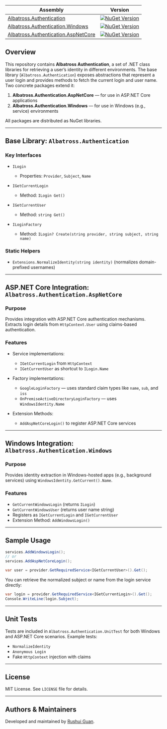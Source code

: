 |Assembly| Version                                                               |
|-|-----------------------------------------------------------------------|
|[Albatross.Authentication](./Albatross.Authentication/) |[![NuGet Version](https://img.shields.io/nuget/v/Albatross.Authentication)](https://www.nuget.org/packages/Albatross.Authentication)|
|[Albatross.Authentication.Windows](./Albatross.Authentication.Windows/) |[![NuGet Version](https://img.shields.io/nuget/v/Albatross.Authentication.Windows)](https://www.nuget.org/packages/Albatross.Authentication.Windows)|
|[Albatross.Authentication.AspNetCore](./Albatross.Authentication.AspNetCore/) |[![NuGet Version](https://img.shields.io/nuget/v/Albatross.Authentication.AspNetCore)](https://www.nuget.org/packages/Albatross.Authentication.AspNetCore)|

## Overview

This repository contains **Albatross Authentication**, a set of .NET class libraries for retrieving a user’s identity in different environments. The base library (`Albatross.Authentication`) exposes abstractions that represent a user login and provides methods to fetch the current login and user name. Two concrete packages extend it:

1. **Albatross.Authentication.AspNetCore** — for use in ASP.NET Core applications
2. **Albatross.Authentication.Windows** — for use in Windows (e.g., service) environments

All packages are distributed as NuGet libraries.

---

## Base Library: `Albatross.Authentication`

### Key Interfaces

- `ILogin`

	- Properties: `Provider`, `Subject`, `Name`

- `IGetCurrentLogin`

	- Method: `ILogin Get()`

- `IGetCurrentUser`

	- Method: `string Get()`

- `ILoginFactory`

	- Method: `ILogin? Create(string provider, string subject, string name)`

### Static Helpers

- `Extensions.NormalizeIdentity(string identity)` (normalizes domain-prefixed usernames)

---

## ASP.NET Core Integration: `Albatross.Authentication.AspNetCore`

### Purpose

Provides integration with ASP.NET Core authentication mechanisms. Extracts login details from `HttpContext.User` using claims-based authentication.

### Features

- Service implementations:

	- `IGetCurrentLogin` from `HttpContext`
	- `IGetCurrentUser` as shortcut to `ILogin.Name`

- Factory implementations:

	- `GoogleLoginFactory` — uses standard claim types like `name`, `sub`, and `iss`
	- `OnPremiseActiveDirectoryLoginFactory` — uses `WindowsIdentity.Name`

- Extension Methods:

	- `AddAspNetCoreLogin()` to register ASP.NET Core services

---

## Windows Integration: `Albatross.Authentication.Windows`

### Purpose

Provides identity extraction in Windows-hosted apps (e.g., background services) using `WindowsIdentity.GetCurrent().Name`.

### Features

- `GetCurrentWindowsLogin` (returns `ILogin`)
- `GetCurrentWindowsUser` (returns user name string)
- Registers as `IGetCurrentLogin` and `IGetCurrentUser`
- Extension Method: `AddWindowsLogin()`

---

## Sample Usage

```csharp
services.AddWindowsLogin();
// or
services.AddAspNetCoreLogin();

var user = provider.GetRequiredService<IGetCurrentUser>().Get();
```

You can retrieve the normalized subject or name from the login service directly:

```csharp
var login = provider.GetRequiredService<IGetCurrentLogin>().Get();
Console.WriteLine(login.Subject);
```

---

## Unit Tests

Tests are included in `Albatross.Authentication.UnitTest` for both Windows and ASP.NET Core scenarios. Example tests:

- `NormalizeIdentity`
- `Anonymous Login`
- Fake `HttpContext` injection with claims

---

## License

MIT License. See `LICENSE` file for details.

---

## Authors & Maintainers

Developed and maintained by [Rushui Guan](https://github.com/RushuiGuan).

